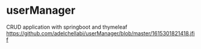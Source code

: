 # userManager
CRUD application with springboot and thymeleaf
https://github.com/adelchellabi/userManager/blob/master/1615301821418.jfif
